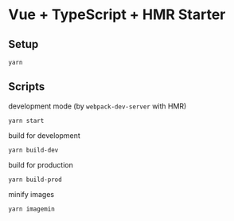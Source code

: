 # Vue + TypeScript + HMR Starter

## Setup

```
yarn
```

## Scripts

development mode (by `webpack-dev-server` with HMR)

```
yarn start
```

build for development

```
yarn build-dev
```

build for production

```
yarn build-prod
```

minify images

```
yarn imagemin
```

